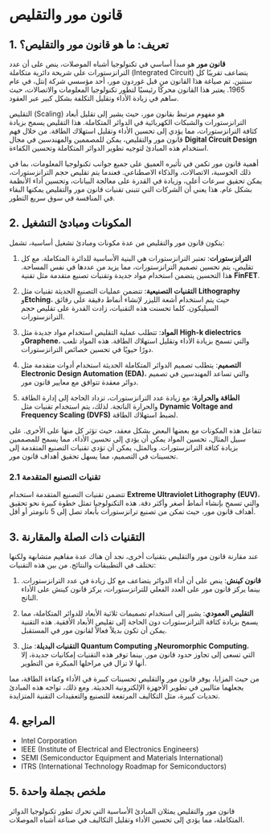 # قانون مور والتقليص

## 1. تعريف: ما هو **قانون مور والتقليص**؟
**قانون مور** هو مبدأ أساسي في تكنولوجيا أشباه الموصلات، ينص على أن عدد الترانزستورات على شريحة دائرية متكاملة (Integrated Circuit) يتضاعف تقريبًا كل سنتين. تم صياغة هذا القانون من قبل غوردون مور، أحد مؤسسي شركة إنتل، في عام 1965. يعتبر هذا القانون محركًا رئيسيًا لتطور تكنولوجيا المعلومات والاتصالات، حيث ساهم في زيادة الأداء وتقليل التكلفة بشكل كبير عبر العقود.

التقليص (Scaling) هو مفهوم مرتبط بقانون مور، حيث يشير إلى تقليل أبعاد الترانزستورات والشبكات الكهربائية في الدوائر المتكاملة. هذا التقليص يسمح بزيادة كثافة الترانزستورات، مما يؤدي إلى تحسين الأداء وتقليل استهلاك الطاقة. من خلال فهم قانون مور والتقليص، يمكن للمصممين والمهندسين في مجال **Digital Circuit Design** استخدام هذه المبادئ لتوجيه تطوير الدوائر المتكاملة وتحسين الكفاءة.

أهمية قانون مور تكمن في تأثيره العميق على جميع جوانب تكنولوجيا المعلومات، بما في ذلك الحوسبة، الاتصالات، والذكاء الاصطناعي. فعندما يتم تقليص حجم الترانزستورات، يمكن تحقيق سرعات أعلى، وزيادة في القدرة على معالجة البيانات، وتحسين أداء الأنظمة بشكل عام. هذا يعني أن الشركات التي تتبنى تقنيات قانون مور والتقليص يمكنها البقاء في المنافسة في سوق سريع التطور.

## 2. المكونات ومبادئ التشغيل
يتكون قانون مور والتقليص من عدة مكونات ومبادئ تشغيل أساسية، تشمل:

1. **الترانزستورات**: تعتبر الترانزستورات هي البنية الأساسية للدائرة المتكاملة. مع كل تقليص، يتم تحسين تصميم الترانزستورات، مما يزيد من عددها في نفس المساحة. هذا التحسين يتضمن استخدام مواد جديدة وتقنيات تصنيع متقدمة مثل تقنية **FinFET**.

2. **التقنيات التصنيعية**: تتضمن عمليات التصنيع الحديثة تقنيات مثل **Lithography** و**Etching**، حيث يتم استخدام أشعة الليزر لإنشاء أنماط دقيقة على رقائق السيليكون. كلما تحسنت هذه التقنيات، زادت القدرة على تقليص حجم الترانزستورات.

3. **المواد**: تتطلب عملية التقليص استخدام مواد جديدة مثل **High-k dielectrics** و**Graphene**، والتي تسمح بزيادة الأداء وتقليل استهلاك الطاقة. هذه المواد تلعب دورًا حيويًا في تحسين خصائص الترانزستورات.

4. **التصميم**: يتطلب تصميم الدوائر المتكاملة الحديثة استخدام أدوات متقدمة مثل **Electronic Design Automation (EDA)**، والتي تساعد المهندسين في تصميم دوائر معقدة تتوافق مع معايير قانون مور.

5. **الطاقة والحرارة**: مع زيادة عدد الترانزستورات، تزداد الحاجة إلى إدارة الطاقة والحرارة الناتجة. لذلك، يتم استخدام تقنيات مثل **Dynamic Voltage and Frequency Scaling (DVFS)** لضبط استهلاك الطاقة.

تتفاعل هذه المكونات مع بعضها البعض بشكل معقد، حيث تؤثر كل منها على الأخرى. على سبيل المثال، تحسين المواد يمكن أن يؤدي إلى تحسين الأداء، مما يسمح للمصممين بزيادة كثافة الترانزستورات. وبالمثل، يمكن أن تؤدي تقنيات التصنيع المتقدمة إلى تحسينات في التصميم، مما يسهل تحقيق أهداف قانون مور.

### 2.1 تقنيات التصنيع المتقدمة
تتضمن تقنيات التصنيع المتقدمة استخدام **Extreme Ultraviolet Lithography (EUV)**، والتي تسمح بإنشاء أنماط أصغر وأكثر دقة. هذه التكنولوجيا تمثل خطوة كبيرة نحو تحقيق أهداف قانون مور، حيث تمكن من تصنيع ترانزستورات بأبعاد تصل إلى 5 نانومتر أو أقل.

## 3. التقنيات ذات الصلة والمقارنة
عند مقارنة قانون مور والتقليص بتقنيات أخرى، نجد أن هناك عدة مفاهيم متشابهة ولكنها تختلف في التطبيقات والنتائج. من بين هذه التقنيات:

1. **قانون كينش**: ينص على أن أداء الدوائر يتضاعف مع كل زيادة في عدد الترانزستورات. بينما يركز قانون مور على العدد الفعلي للترانزستورات، يركز قانون كينش على الأداء الناتج.

2. **التقليص العمودي**: يشير إلى استخدام تصميمات ثلاثية الأبعاد للدوائر المتكاملة، مما يسمح بزيادة كثافة الترانزستورات دون الحاجة إلى تقليص الأبعاد الأفقية. هذه التقنية يمكن أن تكون بديلاً فعالاً لقانون مور في المستقبل.

3. **التقنيات البديلة**: مثل **Quantum Computing** و**Neuromorphic Computing**، التي تسعى إلى تجاوز حدود قانون مور. بينما توفر هذه التقنيات إمكانيات جديدة، إلا أنها لا تزال في مراحلها المبكرة من التطوير.

من حيث المزايا، يوفر قانون مور والتقليص تحسينات كبيرة في الأداء وكفاءة الطاقة، مما يجعلهما مثاليين في تطوير الأجهزة الإلكترونية الحديثة. ومع ذلك، تواجه هذه المبادئ تحديات كبيرة، مثل التكاليف المرتفعة للتصنيع والتعقيدات التقنية المتزايدة.

## 4. المراجع
- Intel Corporation
- IEEE (Institute of Electrical and Electronics Engineers)
- SEMI (Semiconductor Equipment and Materials International)
- ITRS (International Technology Roadmap for Semiconductors)

## 5. ملخص بجملة واحدة
قانون مور والتقليص يمثلان المبادئ الأساسية التي تحرك تطور تكنولوجيا الدوائر المتكاملة، مما يؤدي إلى تحسين الأداء وتقليل التكاليف في صناعة أشباه الموصلات.